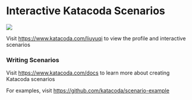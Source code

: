 # Interactive Katacoda Scenarios

[![](http://shields.katacoda.com/katacoda/liuyuqi/count.svg)](https://www.katacoda.com/liuyuqi "Get your profile on Katacoda.com")

Visit https://www.katacoda.com/liuyuqi to view the profile and interactive scenarios

### Writing Scenarios
Visit https://www.katacoda.com/docs to learn more about creating Katacoda scenarios

For examples, visit https://github.com/katacoda/scenario-example
